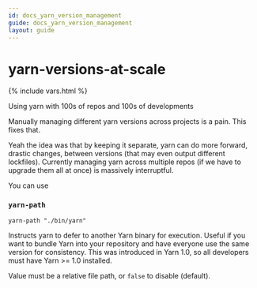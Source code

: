 ```yaml
---
id: docs_yarn_version_management
guide: docs_yarn_version_management
layout: guide
---
```


# yarn-versions-at-scale

{% include vars.html %}


Using yarn with 100s of repos and 100s of developments

Manually managing different yarn versions across projects is a pain. This fixes that.

Yeah the idea was that by keeping it separate, yarn can do more forward, drastic changes, between versions (that may even output different lockfiles). Currently managing yarn across multiple repos (if we have to upgrade them all at once) is massively interruptful.


You can use
### `yarn-path` <a class="toc" id="toc-yarn-path" href="#toc-yarn-path"></a>

```shell
yarn-path "./bin/yarn"
```

Instructs yarn to defer to another Yarn binary for execution. Useful if you want to bundle Yarn into your repository
and have everyone use the same version for consistency. This was introduced in Yarn 1.0, so all developers must have Yarn >= 1.0
installed.

Value must be a relative file path, or `false` to disable (default).

